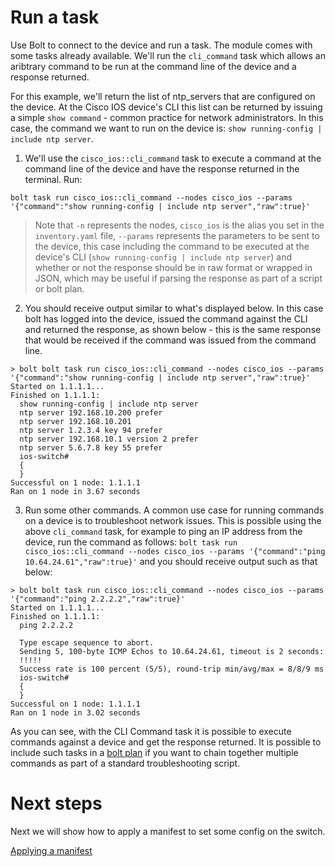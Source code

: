 # Run a task

Use Bolt to connect to the device and run a task. The module comes with some tasks already available. We'll run the `cli_command` task which allows an aribtrary command to be run at the command line of the device and a response returned.

For this example, we'll return the list of ntp_servers that are configured on the device. At the Cisco IOS device's CLI this list can be returned by issuing a simple `show command` - common practice for network administrators. In this case, the command we want to run on the device is: `show running-config | include ntp server`.

1. We'll use the `cisco_ios::cli_command` task to execute a command at the command line of the device and have the response returned in the terminal. Run:

`bolt task run cisco_ios::cli_command --nodes cisco_ios --params '{"command":"show running-config | include ntp server","raw":true}'`

> Note that `-n` represents the nodes, `cisco_ios` is the alias you set in the `inventory.yaml` file, `--params` represents the parameters to be sent to the device, this case including the command to be executed at the device's CLI (`show running-config | include ntp server`) and whether or not the response should be in raw format or wrapped in JSON, which may be useful if parsing the response as part of a script or bolt plan.

2. You should receive output similar to what's displayed below. In this case bolt has logged into the device, issued the command against the CLI and returned the response, as shown below - this is the same response that would be received if the command was issued from the command line.
```
> bolt bolt task run cisco_ios::cli_command --nodes cisco_ios --params '{"command":"show running-config | include ntp server","raw":true}'
Started on 1.1.1.1...
Finished on 1.1.1.1:
  show running-config | include ntp server
  ntp server 192.168.10.200 prefer
  ntp server 192.168.10.201
  ntp server 1.2.3.4 key 94 prefer
  ntp server 192.168.10.1 version 2 prefer
  ntp server 5.6.7.8 key 55 prefer
  ios-switch#
  {
  }
Successful on 1 node: 1.1.1.1
Ran on 1 node in 3.67 seconds
```

3. Run some other commands. A common use case for running commands on a device is to troubleshoot network issues. This is possible using the above `cli_command` task, for example to ping an IP address from the device, run the command as follows: `bolt task run cisco_ios::cli_command --nodes cisco_ios --params '{"command":"ping 10.64.24.61","raw":true}'` and you should receive output such as that below:
```
> bolt bolt task run cisco_ios::cli_command --nodes cisco_ios --params '{"command":"ping 2.2.2.2","raw":true}'
Started on 1.1.1.1...
Finished on 1.1.1.1:
  ping 2.2.2.2

  Type escape sequence to abort.
  Sending 5, 100-byte ICMP Echos to 10.64.24.61, timeout is 2 seconds:
  !!!!!
  Success rate is 100 percent (5/5), round-trip min/avg/max = 8/8/9 ms
  ios-switch#
  {
  }
Successful on 1 node: 1.1.1.1
Ran on 1 node in 3.02 seconds
```

As you can see, with the CLI Command task it is possible to execute commands against a device and get the response returned. It is possible to include such tasks in a [bolt plan](https://puppet.com/docs/bolt/latest/writing_plans.html) if you want to chain together multiple commands as part of a standard troubleshooting script.

# Next steps

Next we will show how to apply a manifest to set some config on the switch.

[Applying a manifest](./../05-applying-a-manifest/README.md)
